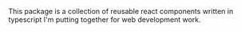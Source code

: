 This package is a collection of reusable react components written in typescript I'm putting together for web development work.